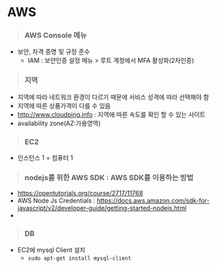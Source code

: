 # AWS
> ### AWS Console 메뉴
  - 보안, 자격 증명 및 규정 준수
    + IAM : 보안인증 설정 메뉴 > 루트 계정에서 MFA 활성화(2차인증)

> ### 지역
  - 지역에 따라 네트워크 환경이 다르기 때문에 서비스 성격에 따라 선택해야 함
  - 지역에 따른 상품가격이 다를 수 있음
  - http://www.cloudping.info : 지역에 따른 속도를 확인 할 수 있는 사이트
  - availability zone(AZ:가용영역)
  
> ### EC2
  - 인스턴스 1 = 컴퓨터 1
  
> ### nodejs를 위한 AWS SDK : AWS SDK를 이용하는 방법
  - https://opentutorials.org/course/2717/11768
  - AWS Node Js Credentials : https://docs.aws.amazon.com/sdk-for-javascript/v2/developer-guide/getting-started-nodejs.html
  - 
  
> ### DB
  - EC2에 mysql Client 설치
    + `sudo apt-get install mysql-client`


  


  
  
  
